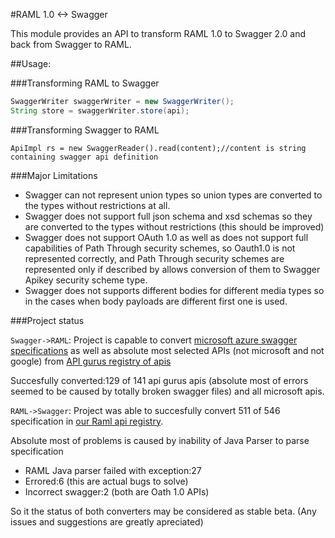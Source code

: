 #RAML 1.0 <-> Swagger
 
This module provides an API to transform RAML 1.0 to Swagger 2.0 and back from Swagger to RAML.

##Usage:   


###Transforming RAML to Swagger

```java
SwaggerWriter swaggerWriter = new SwaggerWriter();
String store = swaggerWriter.store(api);
```

###Transforming Swagger to RAML

```
ApiImpl rs = new SwaggerReader().read(content);//content is string containing swagger api definition
```

###Major Limitations

 - Swagger can not represent union types so union types are converted to the types without restrictions at all.
 - Swagger does not support full json schema and xsd schemas so they are converted to the types without restrictions (this should be improved)
 - Swagger does not support OAuth 1.0 as well as does not support full capabilities of Path Through security schemes, so Oauth1.0 is not represented correctly, and Path Through security schemes are represented only if described by allows conversion of them to Swagger Apikey security scheme type.
 - Swagger does not supports  different bodies for different media types so in the cases when body payloads are different first one is used.

###Project status

 `Swagger->RAML`: Project is capable to convert [microsoft azure swagger specifications](https://github.com/Azure/azure-rest-api-specs.git) as well as absolute most selected APIs (not microsoft and not google) from [API gurus registry of apis](https://apis.guru)

Succesfully converted:129 of 141 api gurus apis (absolute most of errors seemed to be caused by totally broken swagger files) and all microsoft apis.

 
 `RAML->Swagger`: Project was able to succesfully convert 511 of 546 specification in [our Raml api registry](https://github.com/apiregistry/registry).  
 
 Absolute most of problems is caused by inability of Java Parser to parse specification 
  - RAML Java parser failed with exception:27
  - Errored:6  (this are actual bugs to solve)
  - Incorrect swagger:2  (both are Oath 1.0 APIs)
  
 So it the status of both converters may be considered as stable beta. (Any issues and suggestions are greatly apreciated)
 
 
 
